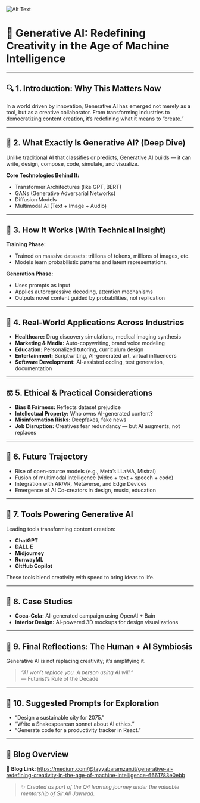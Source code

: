 ![Alt Text](https://media.licdn.com/dms/image/v2/D5612AQGRRPaE8AmwEQ/article-cover_image-shrink_720_1280/article-cover_image-shrink_720_1280/0/1699449369361?e=2147483647&v=beta&t=onEN94T_lM2C3xW8-7nP_bs7tLD1SOmM-0gnlmMaFkQ)


# 🧠 Generative AI: Redefining Creativity in the Age of Machine Intelligence

---

## 🔍 1. Introduction: Why This Matters Now  
In a world driven by innovation, Generative AI has emerged not merely as a tool, but as a creative collaborator. From transforming industries to democratizing content creation, it’s redefining what it means to “create.”

---

## 🤖 2. What Exactly Is Generative AI? (Deep Dive)  
Unlike traditional AI that classifies or predicts, Generative AI builds — it can write, design, compose, code, simulate, and visualize.

**Core Technologies Behind It:**  
- Transformer Architectures (like GPT, BERT)  
- GANs (Generative Adversarial Networks)  
- Diffusion Models  
- Multimodal AI (Text + Image + Audio)

---

## 🧠 3. How It Works (With Technical Insight)

**Training Phase:**  
- Trained on massive datasets: trillions of tokens, millions of images, etc.  
- Models learn probabilistic patterns and latent representations.

**Generation Phase:**  
- Uses prompts as input  
- Applies autoregressive decoding, attention mechanisms  
- Outputs novel content guided by probabilities, not replication

---

## 💼 4. Real-World Applications Across Industries  
- **Healthcare:** Drug discovery simulations, medical imaging synthesis  
- **Marketing & Media:** Auto-copywriting, brand voice modeling  
- **Education:** Personalized tutoring, curriculum design  
- **Entertainment:** Scriptwriting, AI-generated art, virtual influencers  
- **Software Development:** AI-assisted coding, test generation, documentation

---

## ⚖️ 5. Ethical & Practical Considerations  
- **Bias & Fairness:** Reflects dataset prejudice  
- **Intellectual Property:** Who owns AI-generated content?  
- **Misinformation Risks:** Deepfakes, fake news  
- **Job Disruption:** Creatives fear redundancy — but AI augments, not replaces

---

## 🚀 6. Future Trajectory  
- Rise of open-source models (e.g., Meta’s LLaMA, Mistral)  
- Fusion of multimodal intelligence (video + text + speech + code)  
- Integration with AR/VR, Metaverse, and Edge Devices  
- Emergence of AI Co-creators in design, music, education

---

## 🧰 7. Tools Powering Generative AI  
Leading tools transforming content creation:  
- **ChatGPT**  
- **DALL·E**  
- **Midjourney**  
- **RunwayML**  
- **GitHub Copilot**  

These tools blend creativity with speed to bring ideas to life.

---

## 🧩 8. Case Studies  
- **Coca-Cola:** AI-generated campaign using OpenAI + Bain  
- **Interior Design:** AI-powered 3D mockups for design visualizations

---

## 💬 9. Final Reflections: The Human + AI Symbiosis  
Generative AI is not replacing creativity; it’s amplifying it.  
> _“AI won’t replace you. A person using AI will.”_  
> — Futurist’s Rule of the Decade

---

## 🔗 10. Suggested Prompts for Exploration  
- “Design a sustainable city for 2075.”  
- “Write a Shakespearean sonnet about AI ethics.”  
- “Generate code for a productivity tracker in React.”

---

## 📖 Blog Overview

🔗 **Blog Link**: https://medium.com/@tayyabaramzan.it/generative-ai-redefining-creativity-in-the-age-of-machine-intelligence-6661783e0ebb


> ✨ *Created as part of the Q4 learning journey under the valuable mentorship of Sir Ali Jawwad.*

